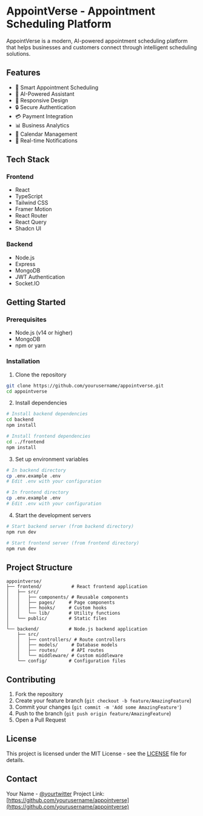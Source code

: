 # AppointVerse - Appointment Scheduling Platform

AppointVerse is a modern, AI-powered appointment scheduling platform that helps businesses and customers connect through intelligent scheduling solutions.

## Features

- 🎯 Smart Appointment Scheduling
- 🤖 AI-Powered Assistant
- 📱 Responsive Design
- 🔒 Secure Authentication
- 💳 Payment Integration
- 📊 Business Analytics
- 📅 Calendar Management
- 🔔 Real-time Notifications

## Tech Stack

### Frontend
- React
- TypeScript
- Tailwind CSS
- Framer Motion
- React Router
- React Query
- Shadcn UI

### Backend
- Node.js
- Express
- MongoDB
- JWT Authentication
- Socket.IO

## Getting Started

### Prerequisites
- Node.js (v14 or higher)
- MongoDB
- npm or yarn

### Installation

1. Clone the repository
```bash
git clone https://github.com/yourusername/appointverse.git
cd appointverse
```

2. Install dependencies
```bash
# Install backend dependencies
cd backend
npm install

# Install frontend dependencies
cd ../frontend
npm install
```

3. Set up environment variables
```bash
# In backend directory
cp .env.example .env
# Edit .env with your configuration

# In frontend directory
cp .env.example .env
# Edit .env with your configuration
```

4. Start the development servers
```bash
# Start backend server (from backend directory)
npm run dev

# Start frontend server (from frontend directory)
npm run dev
```

## Project Structure

```
appointverse/
├── frontend/           # React frontend application
│   ├── src/
│   │   ├── components/ # Reusable components
│   │   ├── pages/     # Page components
│   │   ├── hooks/     # Custom hooks
│   │   └── lib/       # Utility functions
│   └── public/        # Static files
│
└── backend/           # Node.js backend application
    ├── src/
    │   ├── controllers/ # Route controllers
    │   ├── models/     # Database models
    │   ├── routes/     # API routes
    │   └── middleware/ # Custom middleware
    └── config/        # Configuration files
```

## Contributing

1. Fork the repository
2. Create your feature branch (`git checkout -b feature/AmazingFeature`)
3. Commit your changes (`git commit -m 'Add some AmazingFeature'`)
4. Push to the branch (`git push origin feature/AmazingFeature`)
5. Open a Pull Request

## License

This project is licensed under the MIT License - see the [LICENSE](LICENSE) file for details.

## Contact

Your Name - [@yourtwitter](https://twitter.com/yourtwitter)
Project Link: [https://github.com/yourusername/appointverse](https://github.com/yourusername/appointverse) 